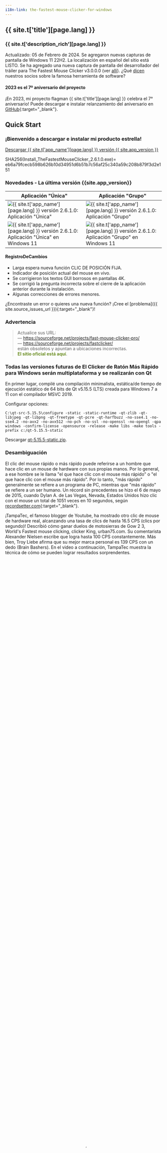 ```yaml
---
i18n-link: the-fastest-mouse-clicker-for-windows
---
```


## {{ site.t['title'][page.lang] }}

### {{ site.t['description_rich'][page.lang] }}

Actualizado: 05 de Febrero de 2024. Se agregaron nuevas capturas de pantalla de Windows 11 22H2. La localización en español del sitio está LISTO.
Se ha agregado una nueva captura de pantalla del desarrollador del tráiler para The Fastest Mouse Clicker v3.0.0.0 (ver [allí](index.html#TheFastestMouseClickerQt)).
¿Qué [dicen](index.html#Partners) nuestros socios sobre la famosa herramienta de software?

#### 2023 es el 7º aniversario del proyecto

¡En 2023, mi proyecto flagman {{ site.t['title'][page.lang] }} celebra el 7° aniversario! Puede descargar e instalar
relanzamiento del aniversario
en [GitHub](https://github.com/windows-2048/The-Fastest-Mouse-Clicker-for-Windows/releases/tag/v2.6.1.0-7th-anniversary){:target="_blank"}.

<a name="QuickStart"></a>
## Quick Start

### ¡Bienvenido a descargar e instalar mi producto estrella!

<a href="{{ site.download_link_main }}" class="btn btn--stripe">Descargar {{ site.t['app_name'][page.lang] }} versión {{ site.app_version }}</a>

SHA256(Install_TheFastestMouseClicker_2.6.1.0.exe)= eb6a79fcecb598b626b10d34951d6b51b7c56af25c340a59c208b879f3d2e151

<a name="ChangeLog"></a>
### Novedades - La última versión&nbsp;{{site.app_version}}

Aplicación "Única" | Aplicación "Grupo"
----- | -----
![{{ site.t['app_name'][page.lang] }} versión 2.6.1.0: Aplicación "Única"](../../The-Fastest-Mouse-Clicker-for-Windows/screenshots_new/v2.6.1.0/mw_v2.6.1.0.jpg) | ![{{ site.t['app_name'][page.lang] }} versión 2.6.1.0: Aplicación "Grupo"](../../The-Fastest-Mouse-Clicker-for-Windows/screenshots_new/v2.6.1.0/mw_groupapp_v2.6.1.0.jpg)
![{{ site.t['app_name'][page.lang] }} versión 2.6.1.0: Aplicación "Única" en Windows 11](../../The-Fastest-Mouse-Clicker-for-Windows/screenshots_new/v2.6.1.0/tfmcfw-win11-22h2-sapp.jpg) | ![{{ site.t['app_name'][page.lang] }} versión 2.6.1.0: Aplicación "Grupo" en Windows 11](../../The-Fastest-Mouse-Clicker-for-Windows/screenshots_new/v2.6.1.0/tfmcfw-win11-22h2-gapp.jpg)

#### RegistroDeCambios

* Larga espera nueva función CLIC DE POSICIÓN FIJA.
* Indicador de posición actual del mouse en vivo.
* Se corrigieron los textos GUI borrosos en pantallas 4K.
* Se corrigió la pregunta incorrecta sobre el cierre de la aplicación anterior durante la instalación.
* Algunas correcciones de errores menores.

¿Encontraste un error o quieres una nueva función? ¡Cree el [problema]({{ site.source_issues_url }}){:target="_blank"}!

### Advertencia

> Actualice sus URL:
> <br/>— <span style="color:DarkOrange;">https://sourceforge.net/projects/fast-mouse-clicker-pro/</span>
> <br/>— <span style="color:DarkOrange;">https://sourceforge.net/projects/fastclicker/</span>
> <br/>están obsoletos y apuntan a ubicaciones incorrectas.
> <br/><span style="color:OliveDrab;"><b>El sitio oficial está aquí</b></span>.

### Todas las versiones futuras de El Clicker de Ratón Más Rápido para Windows serán multiplataforma y se realizarán con Qt

En primer lugar, compilé una compilación minimalista, estática/de tiempo de ejecución estático de 64 bits de Qt v5.15.5 (LTS) creada para Windows 7 a 11 con el compilador MSVC 2019.

Configurar opciones:

```
C:\qt-src-5.15.5\configure -static -static-runtime -qt-zlib -qt-libjpeg -qt-libpng -qt-freetype -qt-pcre -qt-harfbuzz -no-sse4.1 -no-sse4.2 -no-avx2 -no-avx512 -no-pch -no-ssl -no-openssl -no-opengl -qpa windows -confirm-license -opensource -release -make libs -make tools -prefix c:/qt-5.15.5-static
```

Descargar [qt-5.15.5-static.zip](https://filedn.com/llBp1EbMQML0Hdv9A9SVo6b/qt-5.15.5-static.zip).

### Desambiguación

El clic del mouse rápido o más rápido puede referirse a un hombre que hace clic en un mouse de hardware con sus propias manos.
Por lo general, a ese hombre se le llama "el que hace clic con el mouse más rápido" o "el que hace clic con el mouse más rápido".
Por lo tanto, "más rápido" generalmente se refiere a un programa de PC, mientras que "más rápido" se refiere a un ser humano.
Un récord sin precedentes se hizo el 6 de mayo de 2015, cuando Dylan A. de Las Vegas, Nevada, Estados Unidos
hizo clic con el mouse un total de 1051 veces en 10 segundos, según
[recordsetter.com](https://recordsetter.com/world-record/mouse-clicks-10/41199){:target="_blank"}.

<p>
¡TampaTec, el famoso blogger de Youtube, ha mostrado otro clic de mouse de hardware real, alcanzando una tasa de clics de hasta 16.5&nbsp;CPS (clics por segundo)!
Describió cómo ganar duelos de motosierras de Gow&nbsp;2&nbsp;3, World's Fastest mouse clicking, clicker King, urban75.com.
Su comentarista Alexander Nielsen escribe que logra hasta 100&nbsp;CPS constantemente.
Más bien, Troy Liebe afirma que su mejor marca personal es 139&nbsp;CPS con un dedo (Brain Bashers).
En el video a continuación, TampaTec muestra la técnica de cómo se pueden lograr resultados sorprendentes.
 <video style="outline:none; width:100%; height:100%;" controls preload="none" poster="../../The-Fastest-Mouse-Clicker-for-Windows/videos/worlds-fastest-clicker-720p.jpg">
  <source src="../../The-Fastest-Mouse-Clicker-for-Windows/videos/worlds-fastest-clicker-720p.mp4" type="video/mp4"/>
  Su navegador no soporta la etiqueta de vídeo.
</video>
<a href="https://www.youtube.com/watch?v=r8Tlb3FrmhQ" target="_blank">Mira el video original "El clicker de mouse más rápido del mundo - ¡Cómo ganar duelos de Gow Chainsaw!" en Youtube.</a>
</p>

## Tabla de contenido

* [Introducción](index.html#Introduction)
* [Características](index.html#Features)
* [Comparación](index.html#Comparison)
* [Tecnología](index.html#Technology)
* [Tasa de Sondeo del Ratón](index.html#Mouse_Polling_Rate)
* [Código Fuente](index.html#SourceCode)
* [El Clicker de Ratón Más Rápido v3.0.0.0 (edición Qt multiplataforma)](index.html#TheFastestMouseClickerQt)
* [Ayuda Cómo Usar](index.html#HelpHowToUse)
* [Capturas de Pantalla](index.html#Screenshots)
* [Socios](index.html#Partners)
* [Opiniones en Video de Nuestros Usuarios](index.html#Reviews_from_our_users)
* [Preguntas Frecuentes (FAQ)](index.html#FAQ)
* [Descargas para todas las versiones](index.html#Downloads)
* [Contactos](index.html#Contacts)

<a name="Introduction"></a>
## Introducción

Este es el sitio oficial para descargar varias versiones de {{ site.t['app_name'][page.lang] }}.
¡Presentamos el clicker de mouse más rápido que jamás hayas experimentado!

¿Cansado de los clics del mouse lentos y que no responden que simplemente no hacen el trabajo? ¡No busque más! Nuestra nueva y revolucionaria aplicación para hacer clic con el mouse para Windows está aquí para cambiar el juego.

Nos enorgullecemos de utilizar el poder oculto de la API Win32 SendInput(), que diferencia a nuestra aplicación de todos los competidores. Esta tecnología única nos permite garantizar que nuestra aplicación es el clicker de mouse más rápido y eficiente disponible en el mercado.

Entonces, ¿por qué esperar? Aumente su productividad y experiencia de juego con estas increíbles características:

* Velocidad inigualable: Diga adiós a los retrasos y las demoras, nuestra integración superior de la API Win32 SendInput() proporciona los clics de mouse más fluidos y rápidos que jamás haya experimentado.

* Configuraciones personalizables: adapte sus tasas de clics e intervalos a sus necesidades específicas, guarde ajustes preestablecidos y cambie entre ellos con facilidad.

* Interfaz fácil de usar: navegue por la aplicación sin esfuerzo con nuestro diseño elegante y fácil de usar.

* Perfecta para jugadores y profesionales: ya sea que te gusten los MMORPG, las tareas de tiempo limitado o la entrada de datos, nuestra aplicación de clic del mouse mejora tu rendimiento y reduce la tensión en tus manos.

* Actualizaciones periódicas: nuestro objetivo es mejorar constantemente y brindarle las funciones más recientes: nuestra aplicación evoluciona con usted.

* Con la confianza de miles: Únase a nuestra creciente comunidad de usuarios satisfechos que han experimentado el poder de la aplicación de clic de mouse más rápida para Windows.

¿Que estas esperando? Experimente clics ultrarrápidos y mejore su experiencia digital como nunca antes. Descarga e instala la aplicación definitiva hoy, ¡porque te mereces lo mejor!


Todas las versiones se envían con huellas dactilares SHA256 para garantizar que descargue el software original.

El clicker automático de mouse de código abierto gratuito estándar de la industria emula los clics de Windows EXTREMADAMENTE RÁPIDAMENTE a través de matrices de 1-1000 eventos de mouse en Win32 <code><a href="https://learn.microsoft.com/es-es/windows/win32/api/winuser/nf-winuser-sendinput" target="_blank">SendInput()</a></code>, haciendo hasta 100 000 clics por segundo. Nuevo soporte para hacer clic en grupo, línea de comandos para archivos por lotes, guardado automático al salir, clics aleatorios, la ventana de la aplicación siempre se admite. Este programa autónomo compacto está compilado y vinculado estáticamente por el compilador gnu/gcc y es compatible con todos los Windows 7 a 10 y Linux a través del emulador Wine. Este clicker es el mejor para juegos incrementales: Cooking, Soda, Minecraft, etc.

El programa está escrito en Vanilla C++ con API Win32 nativa y vinculado estáticamente, por lo que se convierte en un ejecutable supercompacto sin dependencias externas y puede ejecutarse en una instalación simple de Windows.

Gratis y rápido, de código abierto, con todas las funciones, auto clicker de mouse con enlace estático para Windows escrito en Vanilla C++. Utiliza Win32 en matriz limitada por hardware <code><a href="https://learn.microsoft.com/es-es/windows/win32/api/winuser/nf-winuser-sendinput" target="_blank">SendInput()</a></code> llamadas para alcanzar hasta 100000 clics/s. Admite línea de comandos, clics aleatorios y grabación de reproducción de secuencias de clics.

Esta es una herramienta profesional tanto para el flujo de trabajo de asistencia de calidad como para hacer trampa en videojuegos.
Usando las teclas del teclado (o los botones del mouse) como disparador, puede colocar el mouse y luego presionar una tecla para hacer clic hasta 100000 veces por segundo.
10 veces más rápido que el proyecto abandonado en [sourceforge.net](https://sourceforge.net/projects/fastclicker/){:target="_blank"}.
{{ site.t['app_name'][page.lang] }} le permite configurar una clave de activación para cambiar el clic automático. Hay dos modos de activación:
"presionar": la aplicación repetirá el clic mientras se presione la tecla de activación, y
"alternar": una pulsación de la tecla Iniciar activación activa el clic automático hasta que una pulsación de la tecla Finalizar activación lo desactiva.
Por supuesto, puede seleccionar teclas de activación de inicio y finalización arbitrarias.
También tiene la opción de establecer una limitación del número de clics. El clicker automático del mouse se detiene automáticamente cuando se alcanza el número deseado de clics.

Si desea realizar una prueba de velocidad de clic, vaya a la elegante [implementación](https://all-mouse-auto-clickers.software/){:target="_blank"} de código abierto que funciona directamente en su navegador web.
La prueba de velocidad de clic es una prueba gratuita de clic por segundo, que mide la velocidad de clic del mouse en un período de tiempo determinado. Jugar a la prueba de velocidad de clic es fácil y divertido al mismo tiempo.
La prueba es adecuada para todo tipo de software de clic automático, así como para pruebas directas en manos humanas en todos los grupos de edad, así que no se preocupe si es solo un estudiante de secundaria o una persona con un trabajo corporativo o un doctorado.
Considera que la Prueba de velocidad de clic es una herramienta útil mientras busca formas de hacer clic repetidamente sin usar el mouse.
Con {{ site.t['app_name'][page.lang] }} solo ingresa la velocidad a la que hacer clic y un botón del teclado, y luego, mientras mantiene presionado ese botón, el mouse hace clic automáticamente.
Si prefiere evitar las "trampas", mantenga la velocidad de clic entre 10 y 20 clics por segundo.

> ¡Se ha lanzado una nueva versión grande con CLIC DE POSICIÓN FIJA!

{{ site.t['app_name'][page.lang] }} hace clic con el mouse automáticamente al emular los eventos de clic del mouse.
La aplicación tiene una función de clic aleatorio en un cuadro, si lo desea por alguna razón.
Planeo implementar un intervalo de tiempo variable entre los clics y permitirle elegir un rango de intervalo aleatorio.
Las teclas de acceso rápido que activan los clics del mouse serán compatibles con casi todos los modificadores de teclas, como SHIFT, CONTROL y ALT, por lo que le permiten tener activadores SHIFT+\<Key\>, CONTROL+\<Key\> y ALT+\<Key\>.
{{ site.t['app_name'][page.lang] }} ahora es adecuado para hacer clic automáticamente en Minecraft y Roblox, gracias a la solicitud del usuario de Xisuma.
Además, el programa se puede utilizar como reproductor automático para el juego ClickerHeroes.
Puede hacer clic automáticamente, activar habilidades, comprar héroes y mejoras, y ascender y empezar de nuevo.
Todo lo que necesita es grabar y reproducir la secuencia de clics adecuada (ver más abajo).

Puede hacer clic automáticamente en las imágenes, completar automáticamente los formularios web, enviar automáticamente varios tipos de solicitudes con este clic automático.
Por ejemplo, {{ site.t['app_name'][page.lang] }} se puede usar para secuencias de comandos en Steam Summer Monster Minigame.
Otro ejemplo, este programa puede ser un bot para sitios web de PTC como shorte.st, linkbucks, admy.link, etc. que salta automáticamente los anuncios.
Group Clicker es parte de {{ site.t['app_name'][page.lang] }}. Para ejecutar esta extensión, simplemente haga clic en el botón "Ejecutar aplicación de grupo" en la ventana principal de {{ site.t['app_name'][page.lang] }}.
Para volver a la aplicación anterior, haga clic en el botón "Ejecutar aplicación única".
Group Clicker lo ayuda a mantener una hoja de archivo de datos separada desde la cual Group Clicker puede obtener datos y usarlos fila por fila.
También planeo implementar un programa almacenado en un archivo de texto sin formato que le permita hacer clic automáticamente en una página web/URL en un día y hora en particular.
Puede agregar sus propias funciones abriendo el archivo de la solución en Visual Studio y modificando el código fuente.
El instalador de Windows abre las carpetas correspondientes de forma predeterminada.

<p>
Aquí hay un breve video de introducción que explica cómo descargar e instalar {{ site.t['app_name'][page.lang] }}.
También muestra una guía básica de inicio rápido para usar clics automáticos.
 <video style="outline:none; width:100%; height:100%;" controls preload="none" poster="../../The-Fastest-Mouse-Clicker-for-Windows/videos/TFMCfW_intro.jpg">
  <source src="../../The-Fastest-Mouse-Clicker-for-Windows/videos/TFMCfW_intro.mp4" type="video/mp4"/>
  Su navegador no soporta la etiqueta de vídeo.
</video>
<a href="https://www.youtube.com/watch?v=gCpALY1WqmE" target="_blank">Mira la introducción a {{ site.t['app_name'][page.lang] }} en Youtube.</a>
</p>

Hay muchos casos de uso de {{ site.t['app_name'][page.lang] }}.
Los aficionados pueden usarlo para hacer trampa en varios sitios web o videojuegos como Counter-Strike: Global Offensive (CS:GO), Candy Crush Saga, juegos de Roblox, etc.
Los profesionales pueden utilizarlo como asistente de calidad y con fines de prueba porque es totalmente compatible con la línea de comandos en archivos por lotes, scripts de PowerShell, etc.

<a name="Features"></a>
## Características

Esta no es una lista completa de todas las características del programa. Acabo de seleccionar varios de ellos los más importantes.
desde el punto de vista de nuestros usuarios.
Debido a que el texto de Ayuda aún no está completo y no refleja todas las funciones implementadas, siéntase libre de crear
un [problema]({{ site.source_issues_url }}){:target="_blank"} para solicitar una característica de su deseo.

* La mejor tasa de clics del mundo hasta 100 000 clics por segundo, multiplicada por 10 en comparación con la aplicación predecesora "Clicker de Ratón Rápido" ("Fast Mouse Clicker"). ¡La última versión con un problema de rendimiento solucionado es 100 veces más rápida!

* Utiliza la función de matriz por lotes de <code><a href="https://learn.microsoft.com/es-es/windows/win32/api/winuser/nf-winuser-sendinput" target="_blank">SendInput()</a></code> y manipula con <code><a href="https://learn.microsoft.com/es-es/windows/win32/api/synchapi/nf-synchapi-sleep" target= "_blank">Sleep()</a></code> para alcanzar el máximo rendimiento posible de los clics del mouse en Windows.

* Se admiten los botones izquierdo, medio y derecho del mouse, se pueden activar al hacer clic con una tecla del teclado en un modo de presionar o alternar.

* Se puede seleccionar una tecla arbitraria del teclado para activar el proceso de clic. Además, otro botón del mouse puede desempeñar el papel de una tecla de activación.

* Distintas teclas de disparo independientes para comenzar/finalizar el clic en modo alternar.

* El programa funciona bien incluso si está minimizado y también opera en un área de escritorio arbitraria. El programa puede dejar de hacer clic automáticamente, si el usuario final da una cierta cantidad de clics.

* Esta es una aplicación gratuita de código abierto sin anuncios, virus, troyanos, malware, etc. para siempre.

* El programa tiene un servicio de actualización incorporado en construcción que puede realizar tareas científicas adicionales cuando su CPU está inactiva con un uso muy pequeño de CPU e Internet. Ver código fuente del instalador. La aplicación se desinstala claramente y NO es un virus o malware. Puede cambiar a los instaladores sin el servicio de actualización y regresar con [en cualquier momento](https://github.com/windows-2048/The-Fastest-Mouse-Clicker-for-Windows/blob/master/InnoSetupDownloader/README.md){:target="_blank"}.

* La aplicación se puede utilizar en un sistema básico, no depende de .NET Framework ni de ninguna otra biblioteca externa como "Speed AutoClicker", "Fast Clicker", etc.

* Se ha admitido la línea de comando: TheFastestMouseClicker.exe -c <clics por segundo> -t <tecla de activación> -s <detener en> -m <modo de tecla de activación> -b <botón del mouse para hacer clic>, donde <modo de tecla de activación> puede ser 'presionar' o 'alternar' y <botón del mouse para hacer clic> puede ser 'izquierda', 'centro' o 'derecha'. Uno puede especificar cualquier parte de los argumentos; los valores no especificados o no reconocidos se tratarán como valores predeterminados (véalos ejecutando la aplicación y presionando el botón 'Restablecer valores predeterminados').

* Se agregó el botón "Carpeta por lotes" para abrir rápidamente un directorio con archivos \*.bat; simplifica mucho el uso de la línea de comandos.

* Se admiten valores fraccionarios para el parámetro clics/s. Por ejemplo, 0,5 clics/s equivalen a 1 clic cada 2 segundos.

* Se ha implementado el clic aleatorio. Simplemente haga clic en el botón "Carpeta por lotes" y vea los comentarios en los archivos \*.bat que residen allí para saber cómo usar los argumentos de la línea de comandos y habilitar los clics aleatorios.

* Clic en grupo (grabar/reproducir las secuencias de clics) admitido a través de una aplicación adicional desde v.2.5.3.2. Puede cambiar rápidamente entre las aplicaciones haciendo clic en el botón "Ejecutar aplicación de grupo"/"Ejecutar aplicación individual".

* Casilla de verificación Ventana siempre superior para mantener la ventana de la aplicación en la parte superior.

* Edición manual de opciones/configuraciones como bonificación al guardado automático: simplemente abra C:\Users\\<YourWindowsUser\>\AppData\Roaming\TheFastestMouseClicker\TheFastestMouseClicker\settings.dat
en cualquier editor de texto sin formato (puede cambiar la ruta secundaria TheFastestMouseClicker durante la instalación).

<a name="Comparison"></a>
## Comparación

¿Qué pasa con otros auto-clickers y sus características?
Aquí está la tabla que resume todas las características clave de los 3 programas más descargados.

Característica | [Fast Mouse Clicker](https://sourceforge.net/projects/fastclicker/){:target="_blank"} | [Auto<wbr/>Clicker](https://sourceforge.net/projects/orphamielautoclicker/){:target="_blank"} | {{ site.t['app_name'][page.lang] }}
------- | ------- | -------
Proyecto de código abierto | No | **Sí** | **Sí**
Actualizaciones periódicas y corrección de errores | No | No | **Sí**
Tecla de activación arbitraria para hacer clic | **Sí** | **Sí** | **Sí**
Botón del ratón como tecla de activación para hacer clic | **Sí** | No | **Sí**
Teclas de disparo independientes en modo alternar | No | **Sí** | **Sí**
Todos los parámetros de clic se guardan automáticamente | No | **Sí** | **Sí**
Grupo de clics (grabar-reproducir las secuencias de clics) | No | **Sí** | **Sí**
Soporte de línea de comandos en archivos por lotes | No | No | **Sí**
Botón para abrir una carpeta con todos los archivos por lotes | No | No | **Sí**
Botón para restablecer todos los parámetros de clic a los valores predeterminados | No | No | **Sí**
Hacer clic al azar en un rectángulo específico | No | No | **Sí**
Clic más rápido limitado por hardware a través de <code><a href="https://learn.microsoft.com/es-es/windows/win32/api/winuser/nf-winuser-sendinput" target="_blank">SendInput()</a></code> en matriz | No | No | **Sí**
Lado DLL/tiempo de ejecución independiente (se ejecuta en Windows básico) | No | No | **Sí**
Casilla de verificación para mantener la ventana de la aplicación siempre Arriba | No | No | **Sí**

{{ site.t['app_name'][page.lang] }} gana esta competencia porque su código es un desarrollo adicional de las otras 2 aplicaciones populares.

<a name="Technology"></a>
## Tecnología

A diferencia de otros clickers automáticos que usan obsoletos <code><a href="https://learn.microsoft.com/es-es/windows/win32/api/winuser/nf-winuser-mouse_event" target="_blank">mouse_event()</a></code>
llamada del sistema desde la fuente C/C++ o <code><a href="https://learn.microsoft.com/es-es/windows/win32/api/winuser/nf-winuser-sendinput" target=" _blank">SendInput()</a></code> de fuente C#/.Net, {{ site.t['app_name'][page.lang] }} utiliza
<i>arreglo</i> <code><a href="https://learn.microsoft.com/es-es/windows/win32/api/winuser/nf-winuser-sendinput" target="_blank">SendInput()</a></code> con <i>matrices</i> especialmente preparadas de eventos del ratón:

<pre><code title="Arrayed SendInput() example">
UINT nCntExtra = (nCnt - 1) * 2; // reserved index for DOWN, UP

for (UINT iExtra = 0; iExtra < nCntExtra; iExtra += 2)
{
    input[1 + iExtra].type = INPUT_MOUSE;

    input[1 + iExtra].mi.dx = dx;
    input[1 + iExtra].mi.dy = dy;

    input[1 + iExtra].mi.mouseData = dwData;
    input[1 + iExtra].mi.time = 0;
    input[1 + iExtra].mi.dwExtraInfo = dwExtraInfo;

    ...
}

...

UINT ret = SendInput(1 + nCntExtra, input, sizeof(INPUT));
</code></pre>

El tamaño de las <i>matrices</i> se calcula cuidadosamente en función de la tasa de clics proporcionada por el usuario final. Para evitar el búfer de eventos del sistema
overflow, el tiempo en <code><a href="https://learn.microsoft.com/es-es/windows/win32/api/synchapi/nf-synchapi-sleep" target="_blank">Sleep()</a></code> se selecciona correctamente según el tamaño de la <i>matriz</i>.

La GUI de la aplicación parece arcaica, pero está hecha con llamadas al sistema Win32 muy básicas.
para evitar la degradación del rendimiento causada por
bibliotecas de terceros de alto nivel como [Qt](https://www.qt.io/){:target="_blank"} o código administrado lento en marcos como C#/.Net.
Por ejemplo, <code><a href="https://learn.microsoft.com/es-es/windows/win32/api/winuser/nf-winuser-getasynckeystate" target="_blank">GetAsyncKeyState()</a></code> se utiliza para detectar las teclas de activación presionadas por el usuario final:

<pre><code title="Base GetAsyncKeyState() example">
if (!doToggle)
{
    if (toggleState == 0 && GetAsyncKeyState(atoi(triggerText)))
        toggleState = 1;
    ...
}
else
{
    if (toggleState == 0 && GetAsyncKeyState(atoi(triggerText)))
        toggleState = 1;
    ...
}
</code></pre>

Otro beneficio de este enfoque es un ejecutable compacto y vinculado estáticamente sin dependencias externas.

Cuando el usuario final selecciona tasas de clic bajas, el tamaño real de la <i>matriz</i> de eventos del mouse en <code><a href="https://learn.microsoft.com/es-es/windows/win32/api/winuser/nf-winuser-sendinput" target="_blank">SendInput()</a></code>
está configurado en 1 y la cantidad de clics por segundo está regulada por el objetivo <code><a href="https://learn.microsoft.com/es-es/windows/win32/api/synchapi/nf-synchapi-sleep" target="_blank">Sleep()</a></code> solamente.
Pero cuando el usuario final selecciona altas tasas de clics, el tamaño de la <i>matriz</i> se vuelve significativo. En circunstancias excepcionales, puede provocar la congelación de toda la GUI de Windows.
Para evitarlo, se crea el subproceso auxiliar para escanear <code><a href="https://learn.microsoft.com/es-es/windows/win32/api/winuser/nf-winuser-getasynckeystate" target="_blank">GetAsyncKeyState()</a></code> de forma independiente para que el usuario final haya solicitado detener el clic
y fuerza <code><a href="https://learn.microsoft.com/es-es/windows/win32/api/winuser/nf-winuser-blockinput" target="_blank">BlockInput()</a></code> porque el búfer de eventos del mouse puede estar lleno:

<pre><code title="Helper thread with BlockInput() example">
DWORD WINAPI MyThreadFunction(LPVOID lpParam)
{
    while (true)
    {
        if (GetAsyncKeyState(atoi(triggerText2)))
        {
            ...
            BlockInput(TRUE);
            Sleep(100);
            BlockInput(FALSE);
            ...
            SetMsgStatus(hWnd, GetDlgCtrlID(statusText)
                , "idle");
        }

        Sleep(10);
    }

    return 0;
}
</code></pre>

Para ser más compatible con las versiones anteriores de Windows, {{ site.t['app_name'][page.lang] }} utiliza la API básica de Win32 para la creación de widgets.
Utiliza el enfoque tradicional de Windows para volver a dibujar todos los widgets en un bucle de eventos de Windows.
Para actualizar la vista de un widget en particular, se envía un evento a ese widget en el hilo principal y
la llamada entrante se pasa al controlador de bucle de eventos donde se produce el redibujado real.

Primero, declaramos un <code><a href="https://learn.microsoft.com/es-es/windows/win32/api/winuser/nc-winuser-wndproc" target="_blank ">WindowProc()</a></code> función de devolución de llamada.
En segundo lugar, registramos una clase de ventana principal con esa devolución de llamada mediante <code><a href="https://learn.microsoft.com/es-es/windows/win32/api/winuser/nf-winuser-registerclassa" target= "_blank">RegisterClassA</a></code>.
Y finalmente ingresamos un bucle infinito dentro de la función de devolución de llamada del evento.

<pre><code title="Windows event loop to re-draw the widgets">
LRESULT CALLBACK winCallBack(
    HWND hWin
    , UINT msg
    , WPARAM wp
    , LPARAM lp
    );

...

// Initializing the window class
windClass.style         = CS_HREDRAW | CS_VREDRAW;
windClass.lpfnWndProc       = winCallBack;
windClass.cbClsExtra        = 0;
windClass.cbWndExtra        = 0;
windClass.hInstance     = instanceH;
windClass.hIcon         = LoadIcon(
                            windClass.hInstance
                            , MAKEINTRESOURCE(101)
                            );
windClass.hCursor           = LoadCursor(
                            NULL
                            , IDC_ARROW
                            );
windClass.hbrBackground = (HBRUSH)GetStockObject(
                            WHITE_BRUSH
                            );
windClass.lpszClassName = "The Fastest Mouse Clicker "
                            "for Windows";

//Registering the window class
RegisterClass(&windClass);

...

LRESULT CALLBACK winCallBack(
    HWND hWin
    , UINT msg
    , WPARAM wp
    , LPARAM lp
    )
{
    HDC dc;
    PAINTSTRUCT ps;
    int local_status = 0;
    switch (msg)
    {
    case WM_COMMAND:
        switch(LOWORD(wp))
        {
        case RESET_BTN:

        ...
    ...
}
</code></pre>

Por otro lado, para ser más compatible con las últimas versiones de Windows y el hardware más nuevo, como el profesional
<a href="https://www.pcmag.com/picks/the-best-4k-monitors" target="_blank">pantallas 4K</a>
y monitores de juegos,
El ajuste del tamaño de fuente se realiza al iniciar la aplicación utilizando tanto el tamaño de fuente variable como el incrustado.
<a href="https://learn.microsoft.com/es-es/windows/win32/hidpi/setting-the-default-dpi-awareness-for-a-process" target="_blank">alta DPI</a> manifiesto xml.

<pre><code title="Support for 4K displays in C++ code">
struct _Sc
{
    int factor;
    _Sc() : factor(1)
    {
        int h, v;
        GetDesktopResolution(h, v);
        if (v > 1440)
            factor = 2;
    }
} _sc;

int Sc(int x)
{
    return x * _sc.factor;
}

...

statusText = CreateWindow(
    "Static"
    , "clicking status: idle"
    , WS_VISIBLE | WS_CHILD
    , Sc(5)
    , Sc(1)
    , Sc(410)
    , Sc(35)
    , hWnd
    , 0
    , 0
    , 0
    );
</code></pre>

El manifiesto xml incrustado de la aplicación contiene una sección con alto reconocimiento de DPI.

<pre><code title="Support for 4K displays in xml manifest">
  ...

&lt;asmv3:application&gt;
  &lt;asmv3:windowsSettings&gt;
    &lt;dpiAware xmlns="http://schemas.microsoft.com/SMI/2005/WindowsSettings"&gt;
        true
    &lt;/dpiAware&gt;
    &lt;dpiAwareness xmlns="http://schemas.microsoft.com/SMI/2016/WindowsSettings"&gt;
        system
    &lt;/dpiAwareness&gt;
  &lt;/asmv3:windowsSettings&gt;
&lt;/asmv3:application&gt;

  ...
</code></pre>

Hay muchos más trucos programáticos que utilicé para lograr un rendimiento, una compatibilidad y una apariencia sobresalientes.
Si quieres descubrirlos, tienes que estudiar el código fuente tú mismo.

<a name="Mouse_Polling_Rate"></a>
## Tasa de Sondeo del Ratón

Además de las técnicas de emulación de eventos del mouse, es importante conocer la llamada tasa de sondeo del mouse.
La tasa de sondeo del mouse es la frecuencia con la que el mouse le indica a la computadora su ubicación en la pantalla.
Por ejemplo, un mouse con su tasa de sondeo establecida en 125 Hz actualizará su ubicación en la pantalla 125 veces por segundo.
Cuanto mayor sea la tasa de sondeo, más "en tiempo real" será el movimiento del cursor que verá en la pantalla.
Dependiendo del fabricante del mouse, la tasa de sondeo de su mouse puede variar desde unos 100 Hz hasta 1000 Hz y más.

Por lo que ha aprendido hasta ahora sobre las tasas de sondeo, es fácil ver por qué una tasa de sondeo más alta beneficiaría a un mouse para juegos.
Pero tenga en cuenta que la diferencia entre 125 Hz y 500 Hz es mucho más significativa que entre 500 Hz y 1000 Hz.
En este último caso, obtiene el beneficio de solo 1 ms. Por lo tanto, no hay motivo para comprar un ratón caro con una tasa de sondeo mucho mayor que 500 Hz.
Además, se ha descubierto que las altas tasas de sondeo de 1000 Hz o más tienden a generar una mayor carga en la CPU.

Aquí dejo unos pensamientos intrigantes sobre las tasas de sondeo del mouse y el software de clic automático, provenientes de uno de los usuarios fanáticos de {{ site.t['app_name'][page.lang] }}.

Hola Masha, gracias por la respuesta, vi la descarga en Majorgeeks, pero creo que la descargué de tu sitio para asegurarme de que tenía la última versión, así es como también obtuve tu dirección de correo electrónico. De todos modos, la "tasa de sondeo" es básicamente qué tan rápido su mouse envía señales a su PC de su ubicación actual, generalmente se mide en Hz, mi software Logitech tiene opciones para 125 Hz, 250 Hz, 500 Hz y 1000 Hz, al igual que la mayoría de los otros programas de juegos de mouse y hay algunas utilidades que también pueden cambiar la tasa de sondeo, 1000 Hz ha sido el límite durante mucho tiempo, pero ahora compañías como Razer, tienen un mouse con una tasa de sondeo de 8000 Hz, algunos otros 2000 Hz .. Solo estoy buscando algo que logre más de 1000 Hz. Básicamente, cuanto mayor sea la tasa de sondeo, menor será el "retraso del mouse" durante el juego. También hago cosas como establecer el nivel de prioridad del proceso para el proceso del controlador/software de mi mouse en "por encima de lo normal" o "alto" para obtener una mayor capacidad de respuesta.

Descargué un par de otros programas de mouse como el suyo, uno que probé hasta ahora es "Speed ​​Auto Clicker" ... está bien, hace lo que quiero en cuanto a "velocidad de clic", pero no me gusta la asignación de botones opciones, solo puede asignar teclas de acceso rápido a los "botones del teclado", tengo un mouse con 10 botones, quiero la opción sobre la marcha (en mi mouse). Intenté comunicarme con él, el correo electrónico no se pudo entregar y el programa no se ha actualizado en un tiempo, por lo que su desarrollo probablemente haya terminado.

Voy a probar el tuyo en breve, también probé el otro que descargué, o digamos que lo abrí, se llama AutoFire y es un poco extraño... no estoy seguro de que haga lo que quiero en los juegos que juego. Además... Espero que ninguno de estos sea detectado como trampa... Tengo un registro perfecto con Valve Software / Steam, tenía mi cuenta. durante 19 años, ¡no quiero perderlo!

Esperemos que su programa haga lo que quiero... lo que "realmente quiero" es una utilidad que simplemente haga que "un clic del mouse" sea igual a un número más alto, como "3 clics del mouse, o 5, 10, etc.". por ejemplo, cómo puede configurar su rueda de desplazamiento para desplazarse 1 línea a la vez, o 2 líneas, o 3 líneas a la vez. Lo mismo, solo quiero esa opción para el clicker de mi mouse (clic izquierdo).

Ninguno de los que descargué tiene las opciones de tasa de sondeo, tengo 2 utilidades que ajustan las tasas de sondeo, pero son de 2010 y 2011, no estoy seguro de si funcionarán con los sistemas operativos modernos, además no superan los 1000 Hz y mi Logitech G- El software Hub me permite configurar @ 1000 Hz, ¡pero quiero más! Estaba pensando en ver si puedo editar la utilidad de tasa de sondeo de 2010, es una utilidad pequeña y sencilla y espero poder editar los valores. No soy desarrollador, pero jugué con él y edité y modifiqué con éxito programas/controladores, cuando WinXP Pro x64 bit salió por primera vez, lo estaba usando, de hecho lo probé durante 14 meses antes de su lanzamiento también. pero XP Pro x64 fue el "primer sistema operativo de 64 bits" que salió a la venta, en forma de OEM, pero cualquiera podía comprarlo, obtuve el mío gratis para probarlo, pero la compatibilidad con los controladores era extremadamente limitada y tenía una máquina de juego de gama alta, la mayoría de mi hardware y complementos tenían soporte de controlador del fabricante, como nVidia lanzó controladores de 64 bits, otros tenían soporte nativo del sistema operativo, pero mi tarjeta de audio favorita de Creative no funcionaba y odiaba el audio integrado en ese entonces, tomó yo alrededor de 4 días, pero pude modificar algunos de los archivos .inf y .sys y conseguí que el "audio" funcionara, ninguna de las otras funciones funcionó y no tenía ecualizador, etc..

Pero conseguí que el sonido funcionara. Ojalá me metiera más en esto, soy bastante bueno con las computadoras, especialmente en el lado del hardware, las he estado construyendo desde 1996, mi equipo actual que construí me costó $ 3,800.00 para construir, pero parte de ese costo fue inflado precios debido a la escasez de tarjetas gráficas, pagué $ 1,000.00 por una tarjeta que normalmente se vendería al por menor a $ 399.99. Pero creo que el resto tenía un precio justo, tengo un procesador Ryzen 5900x de 12 núcleos, 64 gb de Corsair RGB 3600 mhz ddr4, 1 tb Samsung 980 Pro NVMe SSD, Geforce 3060 Ti OCX, placa base ASUS TUF Gaming x570 Plus WiFi, etc. .. pero soy bueno descubriendo cosas en las PC en el lado del software, como eliminar manualmente troyanos obstinados, malware, ransomeware, etc..

De todos modos, basta de balbuceos, te dejaré saber lo que pienso y si hace lo que quería o no... ¡gracias por tu respuesta!

G. Kelly Irish


<a name="SourceCode"></a>
## Código Fuente

El código fuente completo con comentarios se envía con el instalador de Windows o se puede ver en
[Github](https://github.com/windows-2048/The-Fastest-Mouse-Clicker-for-Windows){:target="_blank"}
y [Gitlab](https://gitlab.com/mashanovedad/The-Fastest-Mouse-Clicker-for-Windows){:target="_blank"}.

<a name="TheFastestMouseClickerQt"></a>
## El Clicker de Ratón Más Rápido v3.0.0.0 (edición Qt multiplataforma)

La migración a la edición Qt multiplataforma de {{ site.t['app_name'][page.lang] }} está en progreso sucesivo. La nueva aplicación obtendrá la versión 3.0.0.0 y se llamará
"El clicker de mouse más rápido para \<OS\> (edición Qt multiplataforma)", donde \<OS\> es "Windows", "Linux", "MacOS (M1)".
El maquillaje QtDesigner \*.ui está listo hoy. Me burlo de que mires lo agradable y hermoso que aparecerá The Fastest Mouse Clicker v3.0.0.0
en la pantalla de tu PC. El soporte nativo completo de pantallas 4K y Retina está aquí. Como siempre, la aplicación está vinculada estáticamente y no
requiere DLL de terceros o componente de sistema operativo. Mientras tanto, entre el linaje de Windows, todos los sistemas desde Windows&nbsp;7 a Windows&nbsp;11 son compatibles.
Sin embargo, tenga en cuenta que las compilaciones de SO de 32 bits (normalmente para Windows) han pasado a la historia. La nueva aplicación será solo de 64 bits para todas las plataformas. ¡Apoyar!

![Teaser developer's screenshot for The Fastest Mouse Clicker v3.0.0.0 (cross-platform Qt edition)](../../The-Fastest-Mouse-Clicker-for-Windows/screenshots_new/v3.0.0.0/TheFastestMouseClickerQt.png)

Un gran progreso está experimentando en este momento. Se han investigado todas las cosas sobre cómo funciona una aplicación multiplataforma.
Se ha realizado la refactorización del código inicial. Se encuentra que la biblioteca [libuiohook](https://github.com/kwhat/libuiohook){:target="_blank"} tiene un diseño bastante claro.

![Trailer developer's screenshot for The Fastest Mouse Clicker v3.0.0.0 (cross-platform Qt edition)](../../The-Fastest-Mouse-Clicker-for-Windows/screenshots_new/v3.0.0.0/TheFastestMouseClicker.png)

### Gran actualización 01 de Marzo de 2023

El Clicker de Ratón Más Rápido v3.0.0.0 (la edición Qt) usará [biblioteca libuiohook multiplataforma](https://github.com/kwhat/libuiohook/){:target="_blank"}
para manejar los eventos del teclado y el mouse en todas las pantallas del sistema. Su interfaz de usuario gráfica se rediseñará por completo para funcionar de forma totalmente automática.
grabación y reproducción de todos los eventos del mouse y del teclado. Incluso puedes editar la secuencia grabada en profundidad y modificar su velocidad de reproducción.
Además, puede aleatorizar cada clic del mouse o presionar el teclado. Los eventos de la rueda del mouse también serán compatibles.

La idea para grabar es:

* Para ejecutar la función de envío de libuiohook en un subproceso Qt separado:

<pre><code title="libuiohook dispatch function running in a separate thread">
void dispatch_proc(uiohook_event* const event)
{
    switch (event->type)
    {
    ...
    case EVENT_MOUSE_PRESSED:
    case EVENT_MOUSE_RELEASED:
    case EVENT_MOUSE_CLICKED:
    case EVENT_MOUSE_MOVED:
    case EVENT_MOUSE_DRAGGED:
        g_tfmc->postMyCustomEvent(event->data.mouse.x, event->data.mouse.y);
        break;
    ...
    }
}

class HelloThread : public QThread
{
private:
    void run()
    {
        ...
        // Set the event callback for uiohook events.
        hook_set_dispatch_proc(&dispatch_proc);

        // Start the hook and block.
        // NOTE If EVENT_HOOK_ENABLED was delivered, the status will always succeed.
        int status = hook_run();
    }
};
</code></pre>

* Defina un evento Qt personalizado para transferir datos de eventos libuiohook entre subprocesos Qt (trabajador y UI):

<pre><code title="Custom Qt event to transfer libuiohook event data between Qt threads (worker and UI)">
// Define your custom event identifier
const QEvent::Type MY_CUSTOM_EVENT = static_cast<QEvent::Type>(QEvent::User + 1);

// Define your custom event subclass
class MyCustomEvent : public QEvent
{
public:
    MyCustomEvent(const int customData1, const int customData2);
    int getCustomData1() const;
    int getCustomData2() const;
    ...
};
</code></pre>

* Es útil definir postMyCustomEvent() como un método público de la clase de interfaz de usuario principal, luego implementar customEvent() propio virtual:

<pre><code title="Define postMyCustomEvent() as a public method of main UI class, then implement virtual own customEvent()">
class TheFastestMouseClicker : public QMainWindow
{
public:
    TheFastestMouseClicker();

    Ui_MainWindow ui;

    void postMyCustomEvent(const int customData1, const int customData2)
    {
        // This method (postMyCustomEvent) can be called from any thread
        QApplication::postEvent(this, new MyCustomEvent(customData1, customData2));
    }

protected:

    void customEvent(QEvent* event)
    {
        // When we get here, we've crossed the thread boundary and are now
        // executing in the Qt object's thread
        if (event->type() == MY_CUSTOM_EVENT)
        {
            handleMyCustomEvent(static_cast<MyCustomEvent*>(event));
        }
        // use more else ifs to handle other custom events
    }

    void handleMyCustomEvent(const MyCustomEvent* event)
    {
        // Now you can safely do something with your Qt objects.
        // Access your custom data using event->getCustomData1() etc.
        ui.leMousePosX->setText(QString("%1").arg(event->getCustomData1()));
        ui.leMousePosY->setText(QString("%1").arg(event->getCustomData2()));
    }
    ...
};
</code></pre>

La idea para la reproducción es:

* Implemente QApplication::notify() propio virtual como una forma útil de manejar eventos Qt adecuados en un solo lugar sin señales ni ranuras:

<pre><code title="Implement virtual own QApplication::notify() as a useful way to handle proper Qt events in one place">
class Application : public QApplication
{
public:
    ...
protected:
    bool notify(QObject* dest, QEvent* ev)
    {
        if ((g_tfmc != nullptr) && (dest == g_tfmc->ui.pbStart) && (ev->type() == QEvent::MouseButtonRelease))
        {
            // Allocate memory for the virtual events only once.
            uiohook_event*  event = (uiohook_event*)malloc(sizeof(uiohook_event));
            if (event == NULL) {
                return QApplication::notify(dest, ev);
            }

            // Playback code is here.
            for (int i = 0; i < 275; i++) {
                event->type = EVENT_MOUSE_MOVED;
                event->data.mouse.button = MOUSE_NOBUTTON;
                event->data.mouse.x = i;
                event->data.mouse.y = i;
                hook_post_event(event);
            }

            return QApplication::notify(dest, ev);
        }
        return QApplication::notify(dest, ev);
    }
    ...
};
</code></pre>

* La idea de editar la secuencia grabada es un enfoque estándar basado en [QListWidget](https://doc.qt.io/qt-5/qlistwidget.html){:target="_blank"}.

Captura de pantalla resultante de MS Visual Studio 2019 que une Qt y libuiohook:

![Captura de pantalla resultante de MS Visual Studio 2019 que une Qt y libuiohook](../../The-Fastest-Mouse-Clicker-for-Windows/screenshots_new/v3.0.0.0/qt_libuiohook.png)


<a name="HelpHowToUse"></a>
## Ayuda Cómo Usar

PUEDE INICIAR EL AUTO-CLICK EN CUALQUIER MOMENTO PRESIONANDO LA &lt;tecla de activación&gt; (13 = Entrar). Leer toda la Ayuda es opcional.

LOS CAMPOS NO SE PUEDEN MODIFICAR.

&lt;estado de clic&gt; o &lt;estado de clic aleatorio&gt;, el campo de texto superior, está "inactivo" o "haciendo clic".
  Se muestra como &lt;estado de clic aleatorio&gt; solo cuando todos los tamaños de rectángulo para hacer clic aleatoriamente dentro de él se especifican correctamente en la línea de comando.
  Simplemente presione el botón \[Carpeta por lotes\] y vea los comentarios en el archivo run_clicker_with_random_clicking.bat.

&lt;número de clics&gt;, el campo de texto superior, indica el número total de clics realizados.

LOS CAMPOS QUE PUEDE MODIFICAR (LLAMADOS PARÁMETROS DE CLIC: TAMBIÉN SE PUEDEN CONFIGURAR DESDE LA LÍNEA DE COMANDO, VEA A CONTINUACIÓN).

&lt;clics por segundo&gt;, el campo de texto central, es la frecuencia de los clics medida en clics por segundo.
  Esta frecuencia puede llegar a los cien mil (100000) clics por segundo.
  Se admiten frecuencias FRACCIONALES. Por ejemplo, 0,5 corresponde a 1 clic cada 2 segundos, 0,25 a 1 clic cada 4 segundos, etc.

&lt;teclas de activación de inicio/finalización&gt;, debajo de eso, se encuentran las teclas del teclado para activar los eventos del mouse. Simplemente haga clic en ellos y presione una tecla arbitraria (o presione un botón del mouse).
  Esa tecla activará los clics del mouse cuando permanezca presionada. Si solo presiona y suelta la tecla, solo se deben hacer unos pocos clics.
  Este comportamiento corresponde al &lt;modo de tecla de activación&gt; = 'presione', vea cómo cambia en el valor 'alternar' a continuación.
  El número predeterminado que se muestra en el botón, 13, es el código de la tecla 'Entrar' (por ejemplo, 32 es el código de la tecla 'Espacio', 112 es el código de la tecla 'F1', etc.
  Para ver todos los códigos clave, consulte [Documentos de Windows](https://learn.microsoft.com/es-es/windows/win32/inputdev/virtual-key-codes){:target="_blank"}.

&lt;detenerse en&gt;, el campo de texto inferior, es el número de clics antes de que el clic se detenga automáticamente.
  0 es el valor predeterminado y significa infinito, es decir, hacer clic nunca se detendrá.

&lt;modo de tecla de activación&gt; es un grupo de botones de radio, puede seleccionar el modo de clic 'presionar' o 'alternar'.
  En el modo 'presionar' (predeterminado), los eventos del mouse se emiten solo cuando se mantiene presionada la tecla de activación correspondiente.
  En el modo 'toogle', los eventos del ratón se emiten entre pulsaciones cortas subsiguientes a la &lt;tecla de activación de inicio&gt; y &lt;tecla de activación final&gt;.

&lt;botón del ratón para hacer clic&gt; es un grupo de botones de radio también, puede seleccionar el botón del mouse 'izquierdo', 'central' o 'derecho' que generará los clics.

Nota 1: No puede hacer que el mismo botón del mouse sea el disparador y el clicker.
<br/>Nota 2: no puede cambiar la &lt;tecla de activación&gt; si elige el botón izquierdo del ratón; debe presionar el botón \[Reset to defaults\].
<br/>Nota 3: La &lt;tecla de activación&gt; todavía funciona cuando este programa está minimizado. Debe cerrar el programa para detener una &lt;tecla de activación&gt; de hacer clic.

*NUEVO* Todos los parámetros de clic se guardan automáticamente entre los tiempos de ejecución de la aplicación.

BOTONES Y CARACTERÍSTICAS ADICIONALES.

El botón \[¡DETENER!\] deja de hacer clic obligatoriamente.
El botón <br/>\[Ayuda\] muestra esta ventana de ayuda.
<br/>*NUEVO* El botón \[Restablecer valores predeterminados\] restablece todos los parámetros de clic a sus valores predeterminados.
<br/>*NUEVO* El botón \[Carpeta por lotes\] abre la carpeta en el Explorador de archivos donde normalmente residen todos los archivos por lotes.
<br/>*NUEVO* Para obtener ayuda sobre los argumentos de la línea de comando, simplemente presione el botón \[Carpeta por lotes\] y vea los comentarios en los archivos \*.bat que encontrará allí.
<br/>*NUEVO* Teclas independientes para &lt;modo de tecla de activación&gt; = 'alternar': si &lt;iniciar tecla de activación&gt; comienza el clic, luego &lt;finalizar tecla de activación&gt; lo detiene
<br/>*NUEVO* &lt;Ventana siempre superior&gt; Casilla de verificación: si está marcada, mantiene la ventana principal de la aplicación en la parte superior de las demás.
<br/>*NUEVO* El botón 'Ejecutar aplicación grupal': graba/reproduce las secuencias de clics del mouse.


<a name="Screenshots"></a>
## Capturas de Pantalla

### ¡Las capturas de pantalla de la última versión 2.6.1.0 están aquí!

* {{ site.t['app_name'][page.lang] }} versión 2.6.1.0: Nueva captura de pantalla de Windows 11 22H2.

![{{ site.t['app_name'][page.lang] }} versión 2.6.1.0: Nueva captura de pantalla de Windows 11 22H2](../../The-Fastest-Mouse-Clicker-for-Windows/screenshots_new/v2.6.1.0/tfmcfw-win11-22h2-sapp.jpg)

* {{ site.t['app_name'][page.lang] }} versión 2.6.1.0: Nueva captura de pantalla de Windows 11 22H2 (solicitud de grupo).

![{{ site.t['app_name'][page.lang] }} versión 2.6.1.0: Nueva captura de pantalla de Windows 11 22H2 (solicitud de grupo)](../../The-Fastest-Mouse-Clicker-for-Windows/screenshots_new/v2.6.1.0/tfmcfw-win11-22h2-gapp.jpg)

* {{ site.t['app_name'][page.lang] }} versión 2.6.1.0: Nueva captura de pantalla de Windows 11 22H2 (instalar paso 1).

![{{ site.t['app_name'][page.lang] }} versión 2.6.1.0: Nueva captura de pantalla de Windows 11 22H2 (instalar paso 1)](../../The-Fastest-Mouse-Clicker-for-Windows/screenshots_new/v2.6.1.0/tfmcfw-win11-22h2-install.jpg)

* {{ site.t['app_name'][page.lang] }} versión 2.6.1.0: Nueva captura de pantalla de Windows 11 22H2 (instalar paso 2).

![{{ site.t['app_name'][page.lang] }} versión 2.6.1.0: Nueva captura de pantalla de Windows 11 22H2 (instalar paso 2)](../../The-Fastest-Mouse-Clicker-for-Windows/screenshots_new/v2.6.1.0/tfmcfw-win11-22h2-install-2.jpg)

* {{ site.t['app_name'][page.lang] }} versión 2.6.1.0: Nueva captura de pantalla de Windows 11 22H2 (instalar paso 3).

![{{ site.t['app_name'][page.lang] }} versión 2.6.1.0: Nueva captura de pantalla de Windows 11 22H2 (instalar paso 3)](../../The-Fastest-Mouse-Clicker-for-Windows/screenshots_new/v2.6.1.0/tfmcfw-win11-22h2-install-3.jpg)

* {{ site.t['app_name'][page.lang] }} versión 2.6.1.0: Nueva captura de pantalla de Windows 11 22H2 (instalar paso 4).

![{{ site.t['app_name'][page.lang] }} versión 2.6.1.0: Nueva captura de pantalla de Windows 11 22H2 (instalar paso 4)](../../The-Fastest-Mouse-Clicker-for-Windows/screenshots_new/v2.6.1.0/tfmcfw-win11-22h2-install-4.jpg)

* {{ site.t['app_name'][page.lang] }} versión 2.6.1.0: Nueva captura de pantalla de Windows 11 22H2 (instalar paso 5).

![{{ site.t['app_name'][page.lang] }} versión 2.6.1.0: Nueva captura de pantalla de Windows 11 22H2 (instalar paso 5)](../../The-Fastest-Mouse-Clicker-for-Windows/screenshots_new/v2.6.1.0/tfmcfw-win11-22h2-install-5.jpg)

* {{ site.t['app_name'][page.lang] }} versión 2.6.1.0: presenta la función "CLIC EN POSICIÓN FIJA".

![{{ site.t['app_name'][page.lang] }} versión 2.6.1.0: presenta la función "CLIC EN POSICIÓN FIJA"](../../The-Fastest-Mouse-Clicker-for-Windows/screenshots_new/v2.6.1.0/TFMCfW_v2.6.1.0_s1_1322x986.jpg)

* {{ site.t['app_name'][page.lang] }} versión 2.6.1.0: la nueva aplicación de grupo en detalles.

![{{ site.t['app_name'][page.lang] }} versión 2.6.1.0: la nueva aplicación de grupo en detalles](../../The-Fastest-Mouse-Clicker-for-Windows/screenshots_new/v2.6.1.0/TFMCfW_v2.6.1.0_s1h_1322x986.jpg)

* {{ site.t['app_name'][page.lang] }} versión 2.6.1.0: ejecutándose bajo Wine 4.0.2/Linux (CentOS 6).

![{{ site.t['app_name'][page.lang] }} versión 2.6.1.0: ejecutándose bajo Wine 4.0.2/Linux (CentOS 6)](../../The-Fastest-Mouse-Clicker-for-Windows/screenshots_new/v2.6.1.0/TFMCfW_v2.6.1.0_s1w_1322x986.jpg)

* {{ site.t['app_name'][page.lang] }} versión anterior a la familia 2.5.x.x: lo que es antiguo pero importante.

![{{ site.t['app_name'][page.lang] }} versión anterior a la familia 2.5.x.x: lo que es antiguo pero importante](../../The-Fastest-Mouse-Clicker-for-Windows/screenshots_new/v2.6.1.0/TFMCfW_v2.6.1.0_s2_1322x986.jpg)

* {{ site.t['app_name'][page.lang] }} versión 2.6.1.0: arte completamente hecho a mano por la aplicación clicker.

![{{ site.t['app_name'][page.lang] }} versión 2.6.1.0: arte completamente hecho a mano por la aplicación clicker](../../The-Fastest-Mouse-Clicker-for-Windows/screenshots_new/v2.6.1.0/TFMCfW_v2.6.1.0_a1_1322x986.jpg)

* {{ site.t['app_name'][page.lang] }} versión 2.6.1.0: aplicación principal con carpeta por lotes que revela funciones "secretas".

![{{ site.t['app_name'][page.lang] }} versión 2.6.1.0: aplicación principal con carpeta por lotes que revela funciones "secretas"](../../The-Fastest-Mouse-Clicker-for-Windows/screenshots_new/v2.6.1.0/tfmcfw-v2.6.1.0-batch-folder.jpg)

<a name="Partners"></a>
## Socios

¿Qué dicen nuestros socios sobre The Fastest Mouse Clicker para Windows? Aquí están sus reseñas sobre mi legendaria herramienta de software.

* [Bytesin](https://www.bytesin.com/software/The-Fastest-Mouse-Clicker-for-Windows/){:target="_blank"}, Your Daily Dose of Bytes

> Fastest Mouse Clicker para Windows es una práctica herramienta de software diseñada para ayudarlo a automatizar sus clics, eliminando así las tareas manuales repetitivas y ahorrando el tiempo que de otro modo se dedicaría a realizarlas.

* [Chocolatey](https://chocolatey.org/packages/fastest-mouse-clicker){:target="_blank"}, The Package Manager for Windows

> Para instalar The Fastest Mouse Clicker para Windows, ejecute el siguiente comando desde la línea de comandos o desde PowerShell: choco install Fastest-Mouse-Clicker.

* [Github](https://github.com/windows-2048/The-Fastest-Mouse-Clicker-for-Windows){:target="_blank"}, Built for Developers

> ¡En 2023, mi proyecto estrella celebra el 7º aniversario! Puede descargar e instalar el relanzamiento del aniversario en GitHub.

* [Gitlab](https://gitlab.com/mashanovedad/The-Fastest-Mouse-Clicker-for-Windows){:target="_blank"}, Simplify Your Workflows

> Todas las versiones futuras de The Fastest Mouse Clicker para Windows serán multiplataforma y se realizarán con Qt.

* [Lamerkomp](https://lamerkomp.ru/load/sistemnye_utility/avtoklikery/the_fastest_mouse_clicker_for_windows/56-1-0-6328){:target="_blank"}, Download Freeware without Registration

> La interfaz del autoclicker es simple, pero se recomienda leer la Ayuda antes de usarla. Puede seleccionar el botón del mouse para clics automáticos (izquierdo, derecho o medio), especificar la frecuencia y el número total de clics.

* [Majorgeeks](http://m.majorgeeks.com/files/details/the_fastest_mouse_clicker_for_windows.html){:target="_blank"}, It's Geekalicious

> Fastest Mouse Clicker para Windows permite realizar tareas repetitivas con la posibilidad de personalización a través de la GUI o la línea de comandos. Esta pequeña utilidad tiene una de las mejores tasas de clics, con tasas que superan los 100k clics por segundo.

* [OSDN](https://osdn.net/projects/fastest-clicker/){:target="_blank"}, Develop and Download Open Source Software

> En pocas palabras, la aplicación está lista para hacer clic automáticamente INMEDIATAMENTE, una vez que la ejecuta y presiona la tecla de activación que por defecto escanea el código 13, es decir, la tecla es ENTER (RETURN).

* [Softpedia](https://www.softpedia.com/get/System/OS-Enhancements/The-Fastest-Mouse-Clicker-for-Windows.shtml){:target="_blank"}, Free Downloads Encyclopedia

> Hay ciertas actividades de las que la gente se desharía lo antes posible, y es que suele tener algo que ver no con el nivel de dificultad sino con la naturaleza repetitiva de la tarea, que la hace totalmente insoportable. No sorprende entonces que se hayan desarrollado utilidades de software para ayudarlos a evitar este tipo de operaciones, con un ejemplo en este sentido es The Fastest Mouse Clicker para Windows.

* [all-mouse-auto-clickers.software](https://all-mouse-auto-clickers.software/){:target="_blank"}, The Most Honest Rating of Existing Autoclickers

> Hasta ahora se conocen más de 100 aplicaciones diferentes de clic automático del mouse. Pocos de ellos son realmente útiles y seguros de usar en la práctica. Algunas aplicaciones son clones o bifurcaciones entre sí. Muchos proyectos son congelados y abandonados por sus autores hace años. El Clicker de mouse más rápido para Windows es nuestro mejor clicker automático de mouse.

* [Uptodown](https://the-fastest-mouse-clicker-for-windows.en.uptodown.com/windows/download){:target="_blank"}, Download Discover Share

> Fastest Mouse Clicker para Windows es exactamente lo que sugiere su nombre: un programa emula muchos clics automáticamente. Con este programa puedes emular más de cien mil clics en un segundo. Y por supuesto, puedes elegir cualquiera de los botones de tu ratón.

* [Softlay](https://www.softlay.com/downloads/the-fastest-mouse-clicker){:target="_blank"}, Emulate Endless Clicks

> Fastest Mouse Clicker para Windows está específicamente diseñado para permitir a los usuarios hacer clic más de cien mil veces en un segundo. Este útil clicker automático del mouse para Windows elimina la necesidad de hacer clic una y otra vez. Bastante útil en los juegos, esta utilidad gratuita de software de clic automático es muy fácil de personalizar y tiene el conjunto adecuado de herramientas para automatizar tareas repetitivas para su PC con Windows.

<a name="Reviews_from_our_users"></a>
## Opiniones en Video de Nuestros Usuarios

<p>
Wolf0626, joven vlogger, muestra cómo descarga, instala y ejecuta The Fastest Mouse Clicker para Windows en su PC.
 <video style="outline:none; width:100%; height:100%;" controls preload="none" poster="../../The-Fastest-Mouse-Clicker-for-Windows/videos/VideoReview_Wolf0626.jpg">
  <source src="../../The-Fastest-Mouse-Clicker-for-Windows/videos/VideoReview_Wolf0626.mp4" type="video/mp4"/>
  Su navegador no soporta la etiqueta de vídeo.
</video>
<a href="https://www.youtube.com/watch?v=f92nqHFxcmk" target="_blank">Watch the review video "How to Download the fastest mouse clicker for windows!!!" in Youtube.</a>
</p>

<p>
BullyWiiPlaza, youtuber experimentado, muestra cómo hace trampas para obtener puntajes adicionales con The Fastest Mouse Clicker para Windows en su modo de juego maduro.
 <video style="outline:none; width:100%; height:100%;" controls preload="none" poster="../../The-Fastest-Mouse-Clicker-for-Windows/videos/VideoReview_BullyWiiPlaza.jpg">
  <source src="../../The-Fastest-Mouse-Clicker-for-Windows/videos/VideoReview_BullyWiiPlaza.mp4" type="video/mp4"/>
  Su navegador no soporta la etiqueta de vídeo.
</video>
<a href="https://www.youtube.com/watch?v=weoSf-CppZU" target="_blank">Watch the review video "[Yu-Gi-Oh! Duel Links] The Fastest Auto Clicker for Windows Gameplay" in Youtube.</a>
</p>

<a name="FAQ"></a>
## Preguntas Frecuentes (FAQ)

### ¿Funciona el clicker cuando su ventana GUI principal está minimizada?

Sí, lo hace. Se interceptan las teclas de activación y se emiten eventos del mouse
independientemente del estado de la ventana de la aplicación: normal, maximizada, minimizada, enfocada, borrosa, etc.

### ¿Qué pasa si quiero emular 2 clics cada 3 segundos, cuál debería ser el parámetro 'clics por segundo'?

Tienes que escribir 0.67 dentro del campo de entrada 'clics por segundo'. Simplemente haga clic en él, elimine el valor anterior y escriba uno nuevo.

### ¿Cuál es la versión mínima de Windows compatible?

Su PC debe tener Windows 7 o posterior. No use Windows XP. Es mejor usar Windows 10. Windows 11 también es compatible.

### Cuando abro muchas ventanas simultáneamente en mi escritorio y empiezo a emular los clics del mouse, pierdo la ventana GUI de la aplicación. ¿Por qué?

Eso es porque te olvidas de la casilla de verificación llamada "Ventana siempre arriba". Está especialmente diseñado para prevenir tal situación.
Una vez que lo marque, la ventana principal de la GUI del programa se colocará siempre en la parte superior (por encima de todas las demás ventanas de su escritorio).

### ¿Qué pasa con las secuencias de clics?

El trabajo con secuencias de clics es compatible desde v2.5.x.x. Para evitar la complicación de la GUI, se implementa una segunda aplicación de "Grupo".
Para ejecutar esa aplicación desde la aplicación principal "Única", simplemente presione el botón "Ejecutar aplicación de grupo". Para volver a la aplicación principal, presione el botón "Ejecutar aplicación única".

### ¿Su programa se ejecuta en Windows básico, como Windows Home en una computadora portátil recién comprada?

Sí. A diferencia de todos los demás clics automáticos, esta aplicación está vinculada estáticamente y no tiene dependencias externas (por ejemplo, "La aplicación no pudo iniciarse correctamente (0xc000007b)" debido a un vínculo incorrecto con las DLL en tiempo de ejecución de MSVC).

### ¿Su aplicación admite varios clics del mouse posteriores?

Sí, lo hace. Pero el texto de ayuda aún no está listo. Aunque la GUI es simple e intuitiva
y basado en uno de los auto-clickers más famosos del pasado. Para hacer clic posterior,
simplemente ejecute la aplicación principal, haga clic en el botón "Ejecutar aplicación de grupo" y vea el área de "Ayuda rápida" justo debajo del centro de la ventana.

### Observo que muchos otros clickers automáticos no son compatibles con pantallas 4K. ¿Qué hay de la tuya?

Hice ese trabajo esencialmente y solucioné ese problema ajustando los tamaños de fuente sobre la marcha e incrustando un manifiesto xml adecuado en el binario de la aplicación.

### ¿Estas preguntas frecuentes están casi completas?

Oh no :) Acaba de empezar. No dude en hacer su pregunta por correo electrónico. Consulte el capítulo Contactos a continuación.

<a name="Downloads"></a>
## Descargas para todas las versiones

* Versión 2.6.1.0 Windows instalador (32/64-bit): [Install_TheFastestMouseClicker_2.6.1.0.exe](https://filedn.com/llBp1EbMQML0Hdv9A9SVo6b/Install_TheFastestMouseClicker_2.6.1.0.exe) ( [mirror](https://ipfs.io/ipfs/QmP4v8nCnfbYzP643BmHeuYgiX1GhbiioiEu3zjzVnkgi1/Install_TheFastestMouseClicker_2.6.1.0.exe) )

SHA256(Install_TheFastestMouseClicker_2.6.1.0.exe)= eb6a79fcecb598b626b10d34951d6b51b7c56af25c340a59c208b879f3d2e151

* Versión 2.5.4.0 Windows instalador (32/64-bit): [Install_TheFastestMouseClicker_2.5.4.0.exe](https://gitlab.com/mashanovedad/The-Fastest-Mouse-Clicker-for-Windows/-/raw/master/WindowsInstaller/Install_TheFastestMouseClicker_2.5.4.0.exe?inline=false)

SHA256(Install_TheFastestMouseClicker_2.5.4.0.exe)= 738058b7dc1e95b963860e5797bab5761a8801bda90feb0311c038e98477cc31

* Versión 2.5.3.3 Windows instalador (32/64-bit): [Install_TheFastestMouseClicker_2.5.3.3.exe](https://gitlab.com/mashanovedad/The-Fastest-Mouse-Clicker-for-Windows/-/raw/master/WindowsInstaller/Install_TheFastestMouseClicker_2.5.3.3.exe?inline=false)

SHA256(Install_TheFastestMouseClicker_2.5.3.3.exe)= 55bde08c90989d4dbeb9602d93b3c7bcb3645135281e1b64c32d59521799836b

* Versión 2.5.3.2 Windows instalador (32/64-bit): [Install_TheFastestMouseClicker_2.5.3.2.exe](https://gitlab.com/mashanovedad/The-Fastest-Mouse-Clicker-for-Windows/-/raw/master/WindowsInstaller/Install_TheFastestMouseClicker_2.5.3.2.exe?inline=false)

SHA256(Install_TheFastestMouseClicker_2.5.3.2.exe)= 58854af05b2024ce39078d828228d512548212fc3283c511c1a16c19c844bf06

* Versión 2.5.1.0 Windows instalador (32/64-bit): [Install_TheFastestMouseClicker_2.5.1.0.exe](https://gitlab.com/mashanovedad/The-Fastest-Mouse-Clicker-for-Windows/-/raw/master/WindowsInstaller/Install_TheFastestMouseClicker_2.5.1.0.exe?inline=false)

SHA256(Install_TheFastestMouseClicker_2.5.1.0.exe)= cb13c125212feb8241f4a4258919781d546084f0f19862ad11f07a3e95004577

* Versión 2.0.0.0 Windows instalador (32/64-bit): [Install_TheFastestMouseClicker_2.0.0.0.exe](https://gitlab.com/mashanovedad/The-Fastest-Mouse-Clicker-for-Windows/-/raw/master/WindowsInstaller/Install_TheFastestMouseClicker_2.0.0.0.exe?inline=false)

SHA256(Install_TheFastestMouseClicker_2.0.0.0.exe)= c12fbeee1a12ce598bcd1f6b39872abcbcfc89d2b21d235882ca479fd26a324a

<a name="Contacts"></a>
## Contactos

#### Derechos de autor (c) 2016-2023 de [{{ site.t['author_name'][page.lang] }}]({{ site.prod-url }}{{ site.t['home'][page.lang] }}){:target="_blank"}
